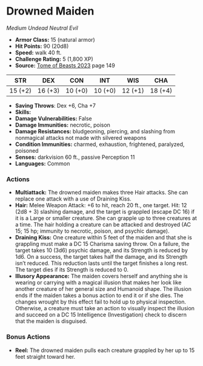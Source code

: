 # Drowned Maiden

*Medium* *Undead* *Neutral Evil*

- **Armor Class:** 15 (natural armor)
- **Hit Points:** 90 (20d8)
- **Speed:** walk 40 ft.
- **Challenge Rating:** 5 (1,800 XP)
- **Source:** [Tome of Beasts 2023](https://koboldpress.com/kpstore/product/tome-of-beasts-1-2023-edition/) page 149

| STR | DEX | CON | INT | WIS | CHA |
| --- | --- | --- | --- | --- | --- |
| 15 (+2) | 16 (+3) | 10 (+0) | 10 (+0) | 12 (+1) | 18 (+4) |

- **Saving Throws**: Dex +6, Cha +7
- **Skills:** 
- **Damage Vulnerabilities:** False
- **Damage Immunities:** necrotic, poison
- **Damage Resistances:** bludgeoning, piercing, and slashing from nonmagical attacks not made with silvered weapons
- **Condition Immunities:** charmed, exhaustion, frightened, paralyzed, poisoned
- **Senses:** darkvision 60 ft., passive Perception 11
- **Languages:** Common

### Actions

- **Multiattack:** The drowned maiden makes three Hair attacks. She can replace one attack with a use of Draining Kiss.
- **Hair:** Melee Weapon Attack: +6 to hit, reach 20 ft., one target. Hit: 12 (2d8 + 3) slashing damage, and the target is grappled (escape DC 16) if it is a Large or smaller creature. She can grapple up to three creatures at a time. The hair holding a creature can be attacked and destroyed (AC 15; 15 hp; immunity to necrotic, poison, and psychic damage).
- **Draining Kiss:** One creature within 5 feet of the maiden and that she is grappling must make a DC 15 Charisma saving throw. On a failure, the target takes 10 (3d6) psychic damage, and its Strength is reduced by 1d6. On a success, the target takes half the damage, and its Strength isn’t reduced. This reduction lasts until the target finishes a long rest. The target dies if its Strength is reduced to 0.
- **Illusory Appearance:** The maiden covers herself and anything she is wearing or carrying with a magical illusion that makes her look like another creature of her general size and Humanoid shape. The illusion ends if the maiden takes a bonus action to end it or if she dies. The changes wrought by this effect fail to hold up to physical inspection. Otherwise, a creature must take an action to visually inspect the illusion and succeed on a DC 15 Intelligence (Investigation) check to discern that the maiden is disguised.

### Bonus Actions

- **Reel:** The drowned maiden pulls each creature grappled by her up to 15 feet straight toward her.
